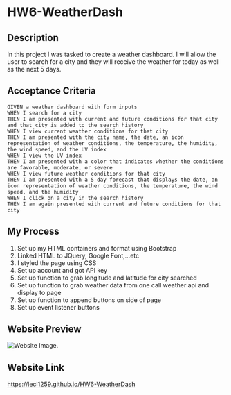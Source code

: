 # HW6-WeatherDash

## Description
In this project I was tasked to create a weather dashboard. I will allow the user to search for a city and they will receive the weather for today as well as the next 5 days.

## Acceptance Criteria

```
GIVEN a weather dashboard with form inputs
WHEN I search for a city
THEN I am presented with current and future conditions for that city and that city is added to the search history
WHEN I view current weather conditions for that city
THEN I am presented with the city name, the date, an icon representation of weather conditions, the temperature, the humidity, the wind speed, and the UV index
WHEN I view the UV index
THEN I am presented with a color that indicates whether the conditions are favorable, moderate, or severe
WHEN I view future weather conditions for that city
THEN I am presented with a 5-day forecast that displays the date, an icon representation of weather conditions, the temperature, the wind speed, and the humidity
WHEN I click on a city in the search history
THEN I am again presented with current and future conditions for that city
```

## My Process
1. Set up my HTML containers and format using Bootstrap
2. Linked HTML to JQuery, Google Font,...etc
3. I styled the page using CSS
4. Set up account and got API key
5. Set up function to grab longitude and latitude for city searched
6. Set up function to grab weather data from one call weather api and display to page
7. Set up function to append buttons on side of page
8. Set up event listener buttons



## Website Preview
![Website Image.](https://github.com/Leci1259/HW6-WeatherDash/blob/main/Assets/Img/SS.jpg)


## Website Link
https://leci1259.github.io/HW6-WeatherDash